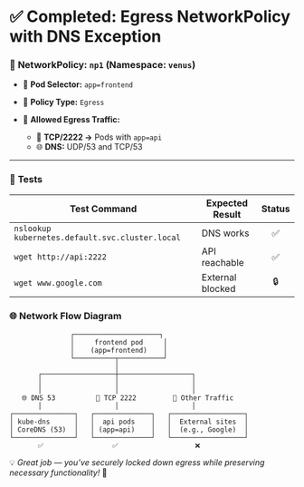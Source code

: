 # ✅ **Completed: Egress NetworkPolicy with DNS Exception**

### 🧱 **NetworkPolicy: `np1` (Namespace: `venus`)**

* 🎯 **Pod Selector:** `app=frontend`
* 🔐 **Policy Type:** `Egress`
* 🚦 **Allowed Egress Traffic:**

  * 🔸 **TCP/2222 →** Pods with `app=api`
  * 🌐 **DNS:** UDP/53 and TCP/53

---

### 🧪 **Tests**

| Test Command                                    | Expected Result  | Status |
| ----------------------------------------------- | ---------------- | :----: |
| `nslookup kubernetes.default.svc.cluster.local` | DNS works        |    ✅   |
| `wget http://api:2222`                          | API reachable    |    ✅   |
| `wget www.google.com`                           | External blocked |   🔒   |

### 🌐 **Network Flow Diagram**

```text
               ┌─────────────────────┐
               │     frontend pod     │
               │    (app=frontend)    │
               └──────────┬───────────┘
                          │
       ┌──────────────────┼──────────────────┐
       │                  │                  │
       │                  │                  │
   🌐 DNS 53          🔸 TCP 2222         🚫 Other Traffic
       │                  │                  │
┌───────────────┐   ┌──────────────┐   ┌──────────────────┐
│ kube-dns      │   │  api pods    │   │  External sites  │
│ CoreDNS (53)  │   │ (app=api)    │   │  (e.g., Google)  │
└───────────────┘   └──────────────┘   └──────────────────┘
       ✅                 ✅                   ❌
```


💡 *Great job — you’ve securely locked down egress while preserving necessary functionality!* 🚀


